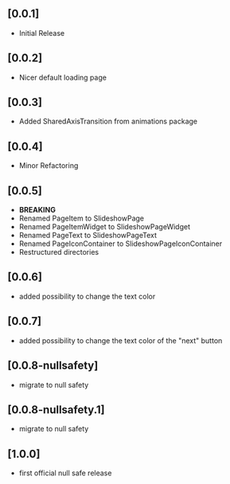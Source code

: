 ## [0.0.1]

* Initial Release

## [0.0.2]

* Nicer default loading page

## [0.0.3]

* Added SharedAxisTransition from animations package

## [0.0.4]

* Minor Refactoring

## [0.0.5]

* **BREAKING**
* Renamed PageItem to SlideshowPage
* Renamed PageItemWidget to SlideshowPageWidget
* Renamed PageText to SlideshowPageText
* Renamed PageIconContainer to SlideshowPageIconContainer
* Restructured directories

## [0.0.6]

* added possibility to change the text color

## [0.0.7]

* added possibility to change the text color of the "next" button

## [0.0.8-nullsafety]

* migrate to null safety

## [0.0.8-nullsafety.1]

* migrate to null safety

## [1.0.0]

* first official null safe release
